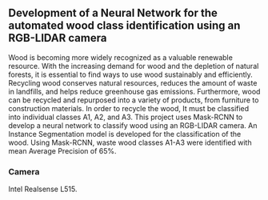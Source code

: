 ## Development of a Neural Network for the automated wood class identification using an RGB-LIDAR camera

Wood is becoming more widely recognized as a valuable renewable resource. With
the increasing demand for wood and the depletion of natural forests, it is essential to
find ways to use wood sustainably and efficiently. Recycling wood conserves natural
resources, reduces the amount of waste in landfills, and helps reduce greenhouse
gas emissions. Furthermore, wood can be recycled and repurposed into a variety of
products, from furniture to construction materials. In order to recycle the wood, It must
be classified into individual classes A1, A2, and A3. This project uses Mask-RCNN to
develop a neural network to classify wood using an RGB-LIDAR camera. An Instance
Segmentation model is developed for the classification of the wood. Using Mask-RCNN,
waste wood classes A1-A3 were identified with mean Average Precision of 65%.

### Camera 
Intel Realsense L515.

